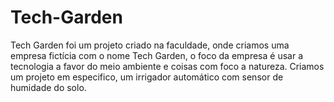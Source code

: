 # Tech-Garden
Tech Garden foi um projeto criado na faculdade, onde criamos uma empresa fictícia com o nome Tech Garden, o foco da empresa é usar a tecnologia a favor do meio ambiente e coisas com foco a natureza. Criamos um projeto em especifico, um irrigador automático com sensor de humidade do solo. 
